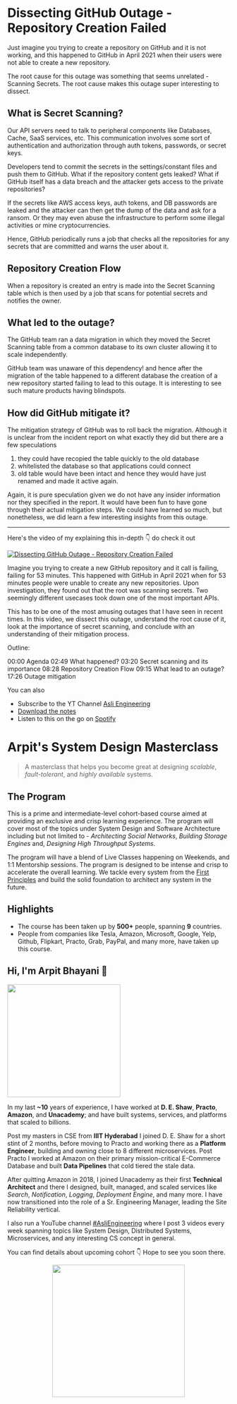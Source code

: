 Dissecting GitHub Outage - Repository Creation Failed
===


Just imagine you trying to create a repository on GitHub and it is not working, and this happened to GitHub in April 2021 when their users were not able to create a new repository.

The root cause for this outage was something that seems unrelated - Scanning Secrets. The root cause makes this outage super interesting to dissect.

## What is Secret Scanning?

Our API servers need to talk to peripheral components like Databases, Cache, SaaS services, etc. This communication involves some sort of authentication and authorization through auth tokens, passwords, or secret keys.

Developers tend to commit the secrets in the settings/constant files and push them to GitHub. What if the repository content gets leaked? What if GitHub itself has a data breach and the attacker gets access to the private repositories?

If the secrets like AWS access keys, auth tokens, and DB passwords are leaked and the attacker can then get the dump of the data and ask for a ransom. Or they may even abuse the infrastructure to perform some illegal activities or mine cryptocurrencies.

Hence, GitHub periodically runs a job that checks all the repositories for any secrets that are committed and warns the user about it.

## Repository Creation Flow

When a repository is created an entry is made into the Secret Scanning table which is then used by a job that scans for potential secrets and notifies the owner.

## What led to the outage?

The GitHub team ran a data migration in which they moved the Secret Scanning table from a common database to its own cluster allowing it to scale independently.

GitHub team was unaware of this dependency! and hence after the migration of the table happened to a different database the creation of a new repository started failing to lead to this outage. It is interesting to see such mature products having blindspots.

## How did GitHub mitigate it?

The mitigation strategy of GitHub was to roll back the migration. Although it is unclear from the incident report on what exactly they did but there are a few speculations

1. they could have recopied the table quickly to the old database
2. whitelisted the database so that applications could connect
3. old table would have been intact and hence they would have just renamed and made it active again.

Again, it is pure speculation given we do not have any insider information nor they specified in the report. It would have been fun to have gone through their actual mitigation steps. We could have learned so much, but nonetheless, we did learn a few interesting insights from this outage.
<hr />


<p>Here's the video of my explaining this in-depth 👇‍ do check it out</p>

[![Dissecting GitHub Outage - Repository Creation Failed](https://i.ytimg.com/vi/48YZzGi7QMk/mqdefault.jpg)](https://www.youtube.com/watch?v=48YZzGi7QMk)

Imagine you trying to create a new GitHub repository and it call is failing, failing for 53 minutes. This happened with GitHub in April 2021 when for 53 minutes people were unable to create any new repositories. Upon investigation, they found out that the root was scanning secrets. Two seemingly different usecases took down one of the most important APIs.

This has to be one of the most amusing outages that I have seen in recent times.  In this video, we dissect this outage, understand the root cause of it, look at the importance of secret scanning, and conclude with an understanding of their mitigation process.

Outline:

00:00 Agenda
02:49 What happened?
03:20 Secret scanning and its importance
08:28 Repository Creation Flow
09:15 What lead to an outage?
17:26 Outage mitigation

You can also
 - Subscribe to the YT Channel [Asli Engineering](https://youtube.com/c/ArpitBhayani)
 - [Download the notes](https://drive.google.com/file/d/1KtNWAH5YHC9-qVxvbxLTXF3u5yGV7l-t/view?usp=sharing)
 - Listen to this on the go on [Spotify](https://open.spotify.com/show/7qMoamm2iZQrsPVm6IQLoD)

# Arpit's System Design Masterclass

> A masterclass that helps you become great at designing _scalable_, _fault-tolerant_, and _highly available_ systems.

## The Program

This is a prime and intermediate-level cohort-based course aimed at providing an exclusive and crisp learning experience. The program will cover most of the topics under System Design and Software Architecture including but not limited to - _Architecting Social Networks_, _Building Storage Engines_ and, _Designing High Throughput Systems_.

The program will have a blend of Live Classes happening on Weekends, and 1:1 Mentorship sessions. The program is designed to be intense and crisp to accelerate the overall learning. We tackle every system from the [First Principles](https://en.wikipedia.org/wiki/First_principle) and build the solid foundation to architect any system in the future.


## Highlights

 - The course has been taken up by __500+__ people, spanning __9__ countries.
 - People from companies like Tesla, Amazon, Microsoft, Google, Yelp, Github, Flipkart, Practo, Grab, PayPal, and many more, have taken up this course.


## Hi, I'm Arpit Bhayani 👋

<img width="256px" src="https://arpitbhayani.me/static/img/arpit.jpg" />

In my last **~10** years of experience, I have worked at **D. E. Shaw**, **Practo**, **Amazon**, and **Unacademy**; and have built systems, services, and platforms that scaled to billions.

Post my masters in CSE from **IIIT Hyderabad** I joined D. E. Shaw for a short stint of 2 months, before moving to Practo and working there as a **Platform Engineer**, building and owning close to 8 different microservices. Post Practo I worked at Amazon on their primary mission-critical E-Commerce Database and built **Data Pipelines** that cold tiered the stale data.

After quitting Amazon in 2018, I joined Unacademy as their first **Technical Architect** and there I designed, built, managed, and scaled services like _Search_, _Notification_, _Logging_, _Deployment Engine_, and many more. I have now transitioned into the role of a Sr. Engineering Manager, leading the Site Reliability vertical.

I also run a YouTube channel [#AsliEngineering](https://www.youtube.com/c/ArpitBhayani) where I post 3 videos every week spanning topics like System Design, Distributed Systems, Microservices, and any interesting CS concept in general.

You can find details about upcoming cohort 👇‍ Hope to see you soon there.

<center>
<a target="_blank" href="https://arpitbhayani.me/masterclass">
<img src="https://user-images.githubusercontent.com/4745789/137859181-d4499cf4-ce65-4466-8b88-a078ece0f081.PNG" width="300px" />
</a>
</center>